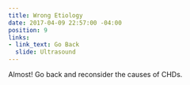 ```yaml
---
title: Wrong Etiology
date: 2017-04-09 22:57:00 -04:00
position: 9
links:
- link_text: Go Back
  slide: Ultrasound
---
```


Almost! Go back and reconsider the causes of CHDs.